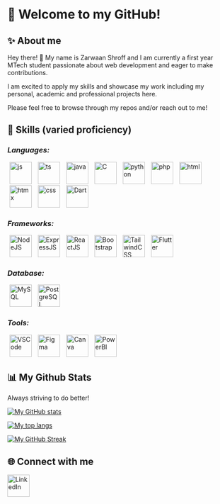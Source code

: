 # 🏡 Welcome to my GitHub!

## ✨ About me
Hey there! 👋 My name is Zarwaan Shroff and I am currently a first year MTech student passionate about web development and eager to make contributions.

I am excited to apply my skills and showcase my work including my personal, academic and professional projects here.

Please feel free to browse through my repos and/or reach out to me!

## 🚀 Skills (varied proficiency)

### _Languages:_
<p>
    <img src="https://cdn.jsdelivr.net/gh/devicons/devicon@latest/icons/javascript/javascript-original.svg" width=50 alt="js" hspace="5" />
    <img src="https://cdn.jsdelivr.net/gh/devicons/devicon@latest/icons/typescript/typescript-original.svg" width=50 alt="ts" hspace="5" />
    <img src="https://cdn.jsdelivr.net/gh/devicons/devicon@latest/icons/java/java-original.svg" width=50 alt="java" hspace="5" />
    <img src="https://upload.wikimedia.org/wikipedia/commons/1/19/C_Logo.png" width=50 alt="C" hspace="5" />
    <img src="https://cdn.jsdelivr.net/gh/devicons/devicon@latest/icons/python/python-original.svg" width=50 alt="python" hspace="5" />
    <img src="https://cdn.jsdelivr.net/gh/devicons/devicon@latest/icons/php/php-original.svg" width=50 alt="php" hspace="5" />
    <img src="https://cdn.jsdelivr.net/gh/devicons/devicon@latest/icons/html5/html5-original.svg" width=50 alt="html" hspace="5" />
    <img src="https://cdn.jsdelivr.net/gh/devicons/devicon@latest/icons/htmx/htmx-original.svg" width=50 alt="htmx" hspace="5" />
    <img src="https://cdn.jsdelivr.net/gh/devicons/devicon@latest/icons/css3/css3-original.svg" width=50 alt="css" hspace="5" />
    <img src="https://cdn.jsdelivr.net/gh/devicons/devicon@latest/icons/dart/dart-original.svg" alt="Dart" width=50 hspace="5" />
</p> 

### _Frameworks:_
<p>
    <img src="https://cdn.jsdelivr.net/gh/devicons/devicon@latest/icons/nodejs/nodejs-original-wordmark.svg" width=50 alt="NodeJS" hspace="5" />
    <img src="https://cdn.jsdelivr.net/gh/devicons/devicon@latest/icons/express/express-original.svg" width=50 alt="ExpressJS" hspace="5" />
    <img src="https://cdn.jsdelivr.net/gh/devicons/devicon@latest/icons/react/react-original.svg" width=50 alt="ReactJS" hspace="5" />
    <img src="https://cdn.jsdelivr.net/gh/devicons/devicon@latest/icons/bootstrap/bootstrap-original.svg" width=50 alt="Bootstrap" hspace="5" />
    <img src="https://cdn.jsdelivr.net/gh/devicons/devicon@latest/icons/tailwindcss/tailwindcss-original.svg" width=50 alt="TailwindCSS" hspace="5" />
    <img src="https://cdn.jsdelivr.net/gh/devicons/devicon@latest/icons/flutter/flutter-original.svg" alt="Flutter" width=50 hspace="5" />
</p>

### _Database:_
<p>
    <img src="https://cdn.jsdelivr.net/gh/devicons/devicon@latest/icons/mysql/mysql-original-wordmark.svg" alt="MySQL" hspace="5" width=50 />
    <img src="https://cdn.jsdelivr.net/gh/devicons/devicon@latest/icons/postgresql/postgresql-original.svg" alt="PostgreSQL" hspace="5" width=50 />
</p>

### _Tools:_
<p>
    <img src="https://cdn.jsdelivr.net/gh/devicons/devicon@latest/icons/vscode/vscode-original.svg" alt="VSCode" width=50 hspace="5" />
    <img src="https://cdn.jsdelivr.net/gh/devicons/devicon@latest/icons/figma/figma-original.svg" alt="Figma" width=50 hspace="5" />
    <img src="https://cdn.jsdelivr.net/gh/devicons/devicon@latest/icons/canva/canva-original.svg" alt="Canva" width=50 hspace="5" />
    <img src="https://upload.wikimedia.org/wikipedia/commons/c/cf/New_Power_BI_Logo.svg" alt="PowerBI" width=50 hspace="5" />
</p>


## 📊 My Github Stats
Always striving to do better! 

[![My GitHub stats](https://github-readme-stats.vercel.app/api?username=zarwaan&hide=prs,issues&show_icons=true&theme=holi)](https://github.com/zarwaan)

[![My top langs](https://github-readme-stats.vercel.app/api/top-langs/?username=zarwaan&layout=pie&size_weight=0.5&count_weight=0.5&card_width=330&theme=holi)](https://github.com/zarwaan)

[![My GitHub Streak](https://github-readme-streak-stats-three-beryl.vercel.app?user=zarwaan&theme=holi-theme)](https://github.com/zarwaan)


## 🌐 Connect with me

<p>
    <a href="https://www.linkedin.com/in/zarwaan-shroff/">
        <img src="https://cdn.jsdelivr.net/gh/devicons/devicon@latest/icons/linkedin/linkedin-original.svg" width=50 alt="LinkedIn"
        />
    </a>
</p>